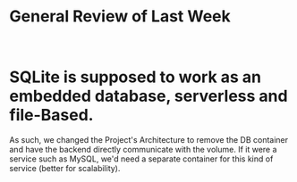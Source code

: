 # General Review of Last Week  
<br>

# SQLite is supposed to work as an embedded database, serverless and file-Based.  
As such, we changed the Project's Architecture to remove the DB container and have the backend directly communicate with the volume.  If it were a service such as MySQL, we'd need a separate container for this kind of service (better for scalability).  
